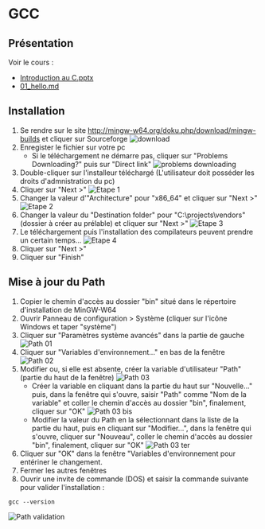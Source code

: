 # GCC

## Présentation

Voir le cours :
+ [Introduction au C.pptx](../02_C/01_Introduction/Introduction_au_C.pptx)
+ [01_hello.md](../02_C/01_Introduction/01_hello.md)

## Installation

1) Se rendre sur le site http://mingw-w64.org/doku.php/download/mingw-builds et cliquer sur Sourceforge
![download](img/gcc-01.png)
2) Enregister le fichier sur votre pc
    + Si le téléchargement ne démarre pas, cliquer sur "Problems Downloading?" puis sur "Direct link"
    ![problems downloading](img/gcc-02.png)
3) Double-cliquer sur l'installeur téléchargé (L'utilisateur doit posséder les droits d'admnistration du pc)
4) Cliquer sur "Next >"
![Etape 1](img/gcc-03.png)
5) Changer la valeur d'"Architecture" pour "x86_64" et cliquer sur "Next >"
![Etape 2](img/gcc-04.png)
6) Changer la valeur du "Destination folder" pour "C:\projects\vendors" (dossier à créer au prélable) et cliquer sur "Next >"
![Etape 3](img/gcc-05.png)
7) Le téléchargement puis l'installation des compilateurs peuvent prendre un certain temps...
![Etape 4](img/gcc-06.png)
8) Cliquer sur "Next >"
9) Cliquer sur "Finish"

## Mise à jour du Path

1) Copier le chemin d'accès au dossier "bin" situé dans le répertoire d'installation de MinGW-W64
2) Ouvrir Panneau de configuration > Système (cliquer sur l'icône Windows et taper "système")
3) Cliquer sur "Paramètres système avancés" dans la partie de gauche
![Path 01](img/gcc-07.png)
4) Cliquer sur "Variables d'environnement..." en bas de la fenêtre
![Path 02](img/gcc-08.png)
5) Modifier ou, si elle est absente, créer la variable d'utilisateur "Path" (partie du haut de la fenêtre)
![Path 03](img/gcc-09.png)
    + Créer la variable en cliquant dans la partie du haut sur "Nouvelle..." puis, dans la fenêtre qui s'ouvre, saisir "Path" comme "Nom de la variable" et coller le chemin d'accès au dossier "bin", finalement, cliquer sur "OK"
    ![Path 03 bis](img/gcc-10.png)
    + Modifier la valeur du Path en la sélectionnant dans la liste de la partie du haut, puis en cliquant sur "Modifier...", dans la fenêtre qui s'ouvre, cliquer sur "Nouveau", coller le chemin d'accès au dossier "bin", finalement, cliquer sur "OK"
    ![Path 03 ter](img/gcc-11.png)
6) Cliquer sur "OK" dans la fenêtre "Variables d'environnement pour entériner le changement.
7) Fermer les autres fenêtres
8) Ouvrir une invite de commande (DOS) et saisir la commande suivante pour valider l'installation :
```
gcc --version
```
![Path validation](img/gcc-12.png)